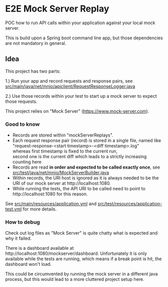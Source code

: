 # E2E Mock Server Replay

POC how to run API calls within your application against your local mock server.

This is build upon a Spring boot command line app, but those dependencies are not mandatory in general. 


## Idea

This project has two parts:

1.) Run your app and record requests and response pairs, see [src/main/java/net/mnio/apiclient/RequestResponseLogger.java]()

2.) Use those records within your test to start up a mock server to expect those requests.

This project relies on "Mock Server" (https://www.mock-server.com).


### Good to know

- Records are stored within "mockServerReplays".
- Each request response pair (record) is stored in a single file, named like "request-response-\<start timestamp>-\<diff timestamp>.log"\
  whereas first timestamp is fixed to the current run,\
  second one is the current diff which leads to a strictly increasing counting here
- Records are read __in order and expected to be called exactly once__, see [src/test/java/net/mnio/MockServerBuilder.java]()
- Within records, the URI host is ignored as it is always needed to be the URI of our mock server at http://localhost:1080.
- While running the tests, the API URI to be called need to point to http://localhost:1080 for this reason.

See [src/main/resources/application.yml]() and [src/test/resources/application-test.yml]() for more details.

### How to debug

Check out log files as "Mock Server" is quite chatty what is expected and why it failed.

There is a dashboard available at http://localhost:1080/mockserver/dashboard.
Unfortunately it is only available while the tests are running,
which means if a break point is hit, the dashboard won't load.

This could be circumvented by running the mock server in a different java process, 
but this would lead to a more cluttered project setup here.